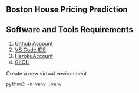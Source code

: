 ## Boston House Pricing Prediction

## Software and Tools Requirements

1. [Github Account](https://github.com)
2. [VS Code IDE](https://code.visualstudio.com/)
3. [HerokuAccount](https://heroku.com/)
4. [GitCLI](GitCLI)

Create a new virtual environment
```
python3 -m venv .venv
```
